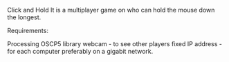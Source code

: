 Click and Hold It is a multiplayer game on who can hold the mouse down the longest.

Requirements:

Processing
OSCP5 library
webcam - to see other players
fixed IP address - for each computer preferably on a gigabit network.

